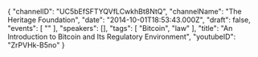 {
    "channelID": "UC5bEfSFTYQVfLCwkhBt8NtQ",
    "channelName": "The Heritage Foundation",
    "date": "2014-10-01T18:53:43.000Z",
    "draft": false,
    "events": [
        ""
    ],
    "speakers": [],
    "tags": [
        "Bitcoin",
        "law"
    ],
    "title": "An Introduction to Bitcoin and Its Regulatory Environment",
    "youtubeID": "ZrPVHk-B5no"
}

